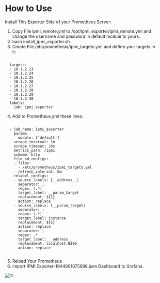 # How to Use
 Install This Exporter Side of your Prometheus Server:
1. Copy File ipmi_remote.yml to /opt/ipmi_exporter/ipmi_remote.yml and change the username and password in default module to yours.
2. bash install_ipmi_exporter.sh
3. Create File /etc/prometheus/ipmi_targets.yml and define your targets in it:

```

- targets:
  - 10.1.2.23
  - 10.1.2.24
  - 10.1.2.25
  - 10.1.2.26
  - 10.1.2.27
  - 10.1.2.28
  - 10.1.2.29
  - 10.1.2.30
  labels:
    job: ipmi_exporter
```

4. Add to Prometheus.yml these lines:
```

  - job_name: ipmi_exporter
    params:
      module: ['default']
    scrape_interval: 1m
    scrape_timeout: 30s
    metrics_path: /ipmi
    scheme: http
    file_sd_configs:
    - files:
      - /etc/prometheus/ipmi_targets.yml
      refresh_interval: 5m
    relabel_configs:
    - source_labels: [__address__]
      separator: ;
      regex: (.*)
      target_label: __param_target
      replacement: ${1}
      action: replace
    - source_labels: [__param_target]
      separator: ;
      regex: (.*)
      target_label: instance
      replacement: ${1}
      action: replace
    - separator: ;
      regex: .*
      target_label: __address__
      replacement: localhost:9290
      action: replace


```
5. Reload Your Prometheus
6. Import IPMI Exporter-1644991675698.json Dashboard to Grafana.

![11](https://user-images.githubusercontent.com/90821955/154206640-29c93aea-ffa8-450c-9f2a-341c7bd6b2ff.PNG)

